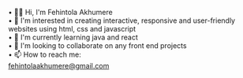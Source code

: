 • 👋🏼 Hi, I'm Fehintola Akhumere <br>
• 🔭 I'm interested in creating interactive, responsive and user-friendly websites using html, css and javascript <br>
• 🌱 I'm currently learning java and react <br>
• 💞 I'm looking to collaborate on any front end projects <br>
• 📫 How to reach me: <br>
fehintolaakhumere@gmail.com
